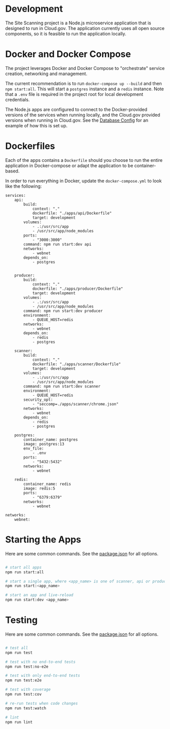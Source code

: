 # Development

The Site Scanning project is a Node.js microservice application that is designed to run in Cloud.gov. The application currently uses all open source components, so it is feasible to run the application locally. 

# Docker and Docker Compose
The project leverages Docker and Docker Compose to "orchestrate" service creation, networking and management. 

The current recommendation is to run `docker-compose up --build` and then `npm start:all`. This will start a `postgres` instance and a `redis` instance. Note that a `.env` file is required in the project root for local development credentials. 

The Node.js apps are configured to connect to the Docker-provided versions of the services when running locally, and the Cloud.gov provided versions when running in Cloud.gov. See the [Database Config](../libs/database/src/config/db.config.ts) for an example of how this is set up.

# Dockerfiles
Each of the apps contains a `Dockerfile` should you choose to run the entire application in Docker-compose or adapt the application to be container-based. 

In order to run everything in Docker, update the `docker-compose.yml` to look like the following: 
```version: "3.8"
services:
    api:
        build: 
            context: "."
            dockerfile: "./apps/api/Dockerfile"
            target: development
        volumes:
            - .:/usr/src/app
            - /usr/src/app/node_modules
        ports: 
            - "3000:3000"
        command: npm run start:dev api
        networks: 
            - webnet
        depends_on:
            - postgres


    producer:
        build: 
            context: "."
            dockerfile: "./apps/producer/Dockerfile"
            target: development
        volumes:
            - .:/usr/src/app
            - /usr/src/app/node_modules
        command: npm run start:dev producer
        environment: 
            - QUEUE_HOST=redis
        networks: 
            - webnet
        depends_on: 
            - redis
            - postgres

    scanner:
        build:
            context: "."
            dockerfile: "./apps/scanner/Dockerfile"
            target: development
        volumes:
            - .:/usr/src/app
            - /usr/src/app/node_modules
        command: npm run start:dev scanner
        environment: 
            - QUEUE_HOST=redis
        security_opt:
            - "seccomp=./apps/scanner/chrome.json"
        networks:
            - webnet
        depends_on: 
            - redis
            - postgres

    postgres:
        container_name: postgres
        image: postgres:13
        env_file: 
            - .env
        ports:
            - "5432:5432"
        networks:
            - webnet

    redis:
        container_name: redis
        image: redis:5
        ports: 
            - "6379:6379"
        networks:
            - webnet

networks:
    webnet:
```

# Starting the Apps

Here are some common commands. See the [package.json](../package.json) for all options.

```bash

# start all apps
npm run start:all

# start a single app, where <app_name> is one of scanner, api or producer 
npm run start:<app_name> 

# start an app and live-reload 
npm run start:dev <app_name>
```

# Testing 

Here are some common commands. See the [package.json](../package.json) for all options.

```bash

# test all 
npm run test

# test with no end-to-end tests
npm run test:no-e2e

# test with only end-to-end tests
npm run test:e2e

# test with coverage
npm run test:cov

# re-run tests when code changes
npm run test:watch

# lint 
npm run lint
```








